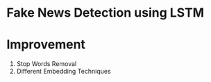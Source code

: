 # Fake News Detection using LSTM


# Improvement

1. Stop Words Removal
2. Different Embedding Techniques